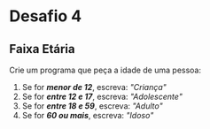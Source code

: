 # Desafio 4
## Faixa Etária

Crie um programa que peça a idade de uma pessoa:
1. Se for __*menor de 12*__, escreva: *"Criança"*
2. Se for __*entre 12 e 17*__, escreva: *"Adolescente"* 
3. Se for __*entre 18 e 59*__, escreva: *"Adulto"*
4. Se for __*60 ou mais*__, escreva: *"Idoso"*